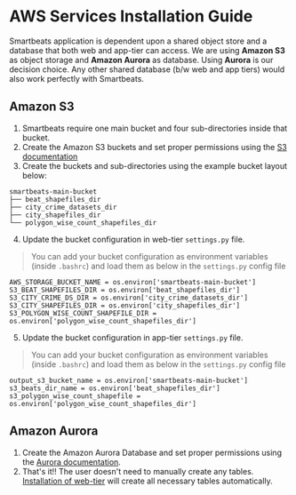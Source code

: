 # AWS Services Installation Guide
Smartbeats application is dependent upon a shared object store and a database that both web and app-tier can access. We are using **Amazon S3** as object storage and **Amazon Aurora** as database. Using **Aurora** is our decision choice. Any other shared database (b/w web and app tiers) would also work perfectly with Smartbeats.

## Amazon S3
1. Smartbeats require one main bucket and four sub-directories inside that bucket.
2. Create the Amazon S3 buckets and set proper permissions using the [S3 documentation](https://docs.aws.amazon.com/AmazonS3/latest/userguide/create-bucket-overview.html)
3. Create the buckets and sub-directories using the example bucket layout below:
```
smartbeats-main-bucket
├── beat_shapefiles_dir
├── city_crime_datasets_dir
├── city_shapefiles_dir
└── polygon_wise_count_shapefiles_dir
```
4. Update the bucket configuration in web-tier `settings.py` file.
> You can add your bucket configuration as environment variables (inside `.bashrc`) and load them as below in the `settings.py` config file
```
AWS_STORAGE_BUCKET_NAME = os.environ['smartbeats-main-bucket']
S3_BEAT_SHAPEFILES_DIR = os.environ['beat_shapefiles_dir']
S3_CITY_CRIME_DS_DIR = os.environ['city_crime_datasets_dir']
S3_CITY_SHAPEFILES_DIR = os.environ['city_shapefiles_dir']
S3_POLYGON_WISE_COUNT_SHAPEFILE_DIR = os.environ['polygon_wise_count_shapefiles_dir']
```

5. Update the bucket configuration in app-tier `settings.py` file.
> You can add your bucket configuration as environment variables (inside `.bashrc`) and load them as below in the `settings.py` config file
```
output_s3_bucket_name = os.environ['smartbeats-main-bucket']
s3_beats_dir_name = os.environ['beat_shapefiles_dir']
s3_polygon_wise_count_shapefile = os.environ['polygon_wise_count_shapefiles_dir']
```

## Amazon Aurora
1. Create the Amazon Aurora Database and set proper permissions using the [Aurora documentation](https://docs.aws.amazon.com/AmazonRDS/latest/AuroraUserGuide/Aurora.CreateInstance.html).
2. That's it!! The user doesn't need to manually create any tables. [Installation of web-tier](https://github.com/ASUCICREPO/smart-beats/blob/master/web-tier/README.md) will create all necessary tables automatically.